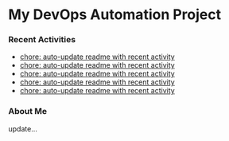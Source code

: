 # My DevOps Automation Project

### Recent Activities
<!-- activity:START -->
- [chore: auto-update readme with recent activity](https://github.com/kaigiii/mybowling-app/commit/f1198a10ef1951fdf2a9e4dfc6af0ea772829316)
- [chore: auto-update readme with recent activity](https://github.com/kaigiii/mybowling-app/commit/50e5d2b1d3c8f2e65622ed00f095abe723ddf030)
- [chore: auto-update readme with recent activity](https://github.com/kaigiii/mybowling-app/commit/173f5ab6cd887a8680bf29325ece99e4b18d4c31)
- [chore: auto-update readme with recent activity](https://github.com/kaigiii/mybowling-app/commit/7c141a56ccd60fb3823bd03163e96dc34e27a24e)
- [chore: auto-update readme with recent activity](https://github.com/kaigiii/mybowling-app/commit/19f0c04fe10cdbed19662fb6dfff2ddf2af49a2c)
<!-- activity:END -->

### About Me
<!-- MYLINKS:START -->
<!-- MYLINKS:END -->

update...
